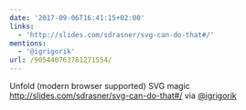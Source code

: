 ```yaml
---
date: '2017-09-06T16:41:15+02:00'
links:
  - 'http://slides.com/sdrasner/svg-can-do-that#/'
mentions:
  - '@igrigorik'
url: /905440763781271554/
---
```

Unfold (modern browser supported) SVG magic http://slides.com/sdrasner/svg-can-do-that#/ via [@igrigorik](https://twitter.com/@igrigorik)
